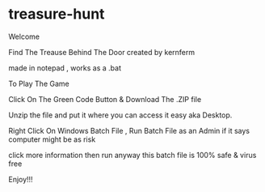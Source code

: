 # treasure-hunt


 Welcome

 Find The Treause Behind The Door created by kernferm

 made in notepad , works as a .bat


 To Play The Game 

 Click On The Green Code Button & Download The .ZIP file

 Unzip the file and put it where you can access it easy aka Desktop. 

 Right Click On Windows Batch File ,
 Run Batch File as an Admin 
 if it says computer might be as risk 

 click more information 
 then run anyway 
 this batch file is 100% safe & virus free

 Enjoy!!!
